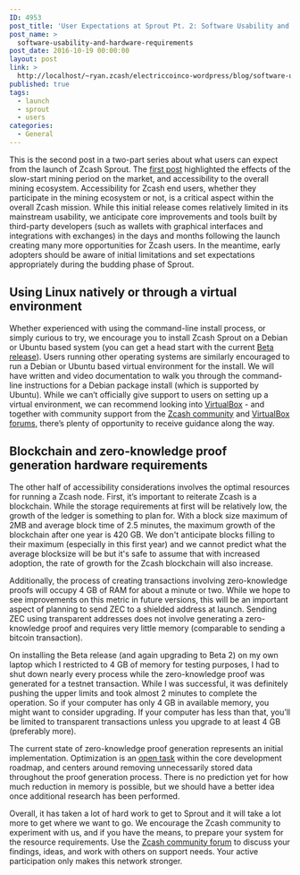 ```yaml
---
ID: 4953
post_title: 'User Expectations at Sprout Pt. 2: Software Usability and Hardware Requirements'
post_name: >
  software-usability-and-hardware-requirements
post_date: 2016-10-19 00:00:00
layout: post
link: >
  http://localhost/~ryan.zcash/electriccoinco-wordpress/blog/software-usability-and-hardware-requirements/
published: true
tags:
  - launch
  - sprout
  - users
categories:
  - General
---
```

<p>This is the second post in a two-part series about what users can expect from the launch of Zcash Sprout. The <a class="reference external" href="/blog/slow-start-and-mining-ecosystem/">first post</a> highlighted the effects of the slow-start mining period on the market, and accessibility to the overall mining ecosystem. Accessibility for Zcash end users, whether they participate in the mining ecosystem or not, is a critical aspect within the overall Zcash mission. While this initial release comes relatively limited in its mainstream usability, we anticipate core improvements and tools built by third-party developers (such as wallets with graphical interfaces and integrations with exchanges) in the days and months following the launch creating many more opportunities for Zcash users. In the meantime, early adopters should be aware of initial limitations and set expectations appropriately during the budding phase of Sprout.</p>
<div class="section" id="using-linux-natively-or-through-a-virtual-environment">
<h2>Using Linux natively or through a virtual environment</h2>
<p>Whether experienced with using the command-line install process, or simply curious to try, we encourage you to install Zcash Sprout on a Debian or Ubuntu based system (you can get a head start with the current <a class="reference external" href="https://github.com/zcash/zcash/wiki/Beta-Guide">Beta release</a>). Users running other operating systems are similarly encouraged to run a Debian or Ubuntu based virtual environment for the install. We will have written and video documentation to walk you through the command-line instructions for a Debian package install (which is supported by Ubuntu). While we can’t officially give support to users on setting up a virtual environment, we can recommend looking into <a class="reference external" href="https://www.virtualbox.org/">VirtualBox</a> - and together with community support from the <a class="reference external" href="https://forum.z.cash/">Zcash community</a> and <a class="reference external" href="https://forums.virtualbox.org/">VirtualBox forums</a>, there’s plenty of opportunity to receive guidance along the way.</p>
</div>
<div class="section" id="blockchain-and-zero-knowledge-proof-generation-hardware-requirements">
<h2>Blockchain and zero-knowledge proof generation hardware requirements</h2>
<p>The other half of accessibility considerations involves the optimal resources for running a Zcash node. First, it’s important to reiterate Zcash is a blockchain. While the storage requirements at first will be relatively low, the growth of the ledger is something to plan for. With a block size maximum of 2MB and average block time of 2.5 minutes, the maximum growth of the blockchain after one year is 420 GB. We don't anticipate blocks filling to their maximum (especially in this first year) and we cannot predict what the average blocksize will be but it's safe to assume that with increased adoption, the rate of growth for the Zcash blockchain will also increase.</p>
<p>Additionally, the process of creating transactions involving zero-knowledge proofs will occupy 4 GB of RAM for about a minute or two. While we hope to see improvements on this metric in future versions, this will be an important aspect of planning to send ZEC to a shielded address at launch. Sending ZEC using transparent addresses does not involve generating a zero-knowledge proof and requires very little memory (comparable to sending a bitcoin transaction).</p>
<p>On installing the Beta release (and again upgrading to Beta 2) on my own laptop which I restricted to 4 GB of memory for testing purposes, I had to shut down nearly every process while the zero-knowledge proof was generated for a testnet transaction. While I was successful, it was definitely pushing the upper limits and took almost 2 minutes to complete the operation. So if your computer has only 4 GB in available memory, you might want to consider upgrading. If your computer has less than that, you’ll be limited to transparent transactions unless you upgrade to at least 4 GB (preferably more).</p>
<p>The current state of zero-knowledge proof generation represents an initial implementation. Optimization is an <a class="reference external" href="https://github.com/zcash/zcash/issues/750">open task</a> within the core development roadmap, and centers around removing unnecessarily stored data throughout the proof generation process. There is no prediction yet for how much reduction in memory is possible, but we should have a better idea once additional research has been performed.</p>
<p>Overall, it has taken a lot of hard work to get to Sprout and it will take a lot more to get where we want to go. We encourage the Zcash community to experiment with us, and if you have the means, to prepare your system for the resource requirements. Use the <a class="reference external" href="https://forum.z.cash/">Zcash community forum</a> to discuss your findings, ideas, and work with others on support needs. Your active participation only makes this network stronger.</p>
</div>
